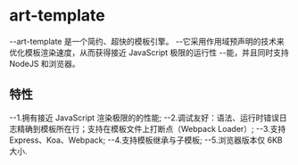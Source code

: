 # art-template
  --art-template 是一个简约、超快的模板引擎。
	--它采用作用域预声明的技术来优化模板渲染速度，从而获得接近 JavaScript 极限的运行性
	--能，并且同时支持 NodeJS 和浏览器。

## 特性
  --1.拥有接近 JavaScript 渲染极限的的性能;
	--2.调试友好：语法、运行时错误日志精确到模板所在行；支持在模板文件上打断点（Webpack Loader）;
	--3.支持 Express、Koa、Webpack;
	--4.支持模板继承与子模板;
	--5.浏览器版本仅 6KB 大小.